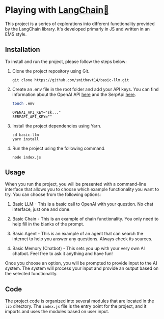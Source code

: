 # Playing with [LangChain🦜](https://langchain.com/)

This project is a series of explorations into different functionality provided by the LangChain library. It's developed primarly in JS and written in an EMS style.

## Installation

To install and run the project, please follow the steps below:

1. Clone the project repository using Git.

   ```
   git clone https://github.com/smithavt14/basic-llm.git
   ```

2. Create an .env file in the root folder and add your API keys. You can find information about the OpenAI API [here](https://platform.openai.com/overview) and the SerpApi [here](https://serpapi.com/).
   
   ```bash
   touch .env
   ```

   ```
   OPENAI_API_KEY="sk..."
   SERPAPI_API_KEY=""
   ```
   
3. Install the project dependencies using Yarn.
   
   ```
   cd basic-llm
   yarn install
   ```
   
4. Run the project using the following command:
   
   ```
   node index.js
   ```

## Usage

When you run the project, you will be presented with a command-line interface that allows you to choose which example functionality you want to try. You can choose from the following options:

1. Basic LLM - This is a basic call to OpenAI with your question. No chat interface, just one and done.

2. Basic Chain - This is an example of chain functionality. You only need to help fill in the blanks of the prompt.

3. Basic Agent - This is an example of an agent that can search the internet to help you answer any questions. Always check its sources.

4. Basic Memory (Chatbot) - This sets you up with your very own AI chatbot. Feel free to ask it anything and have fun!

Once you choose an option, you will be prompted to provide input to the AI system. The system will process your input and provide an output based on the selected functionality.

## Code

The project code is organized into several modules that are located in the `lib` directory. The `index.js` file is the entry point for the project, and it imports and uses the modules based on user input.
